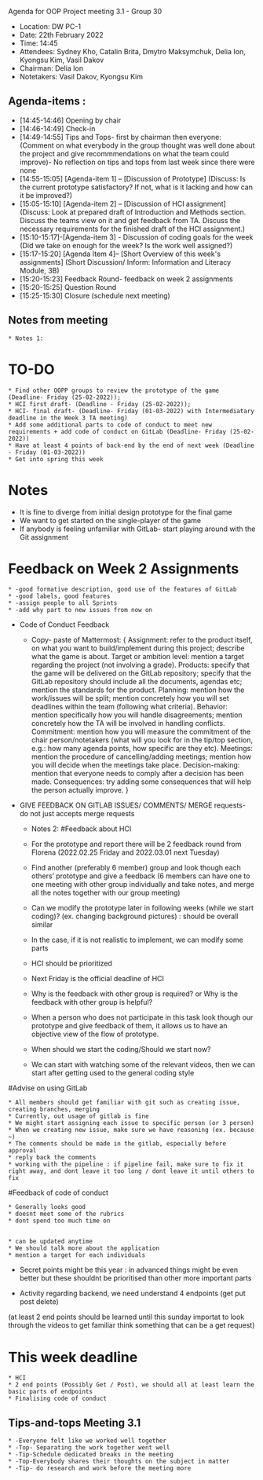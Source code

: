  Agenda for OOP Project meeting 3.1 - Group 30


* Location: DW PC-1
* Date: 22th February 2022
* Time: 14:45
* Attendees: Sydney Kho, Catalin Brita, Dmytro Maksymchuk, Delia Ion, Kyongsu Kim,
Vasil Dakov
* Chairman: Delia Ion
* Notetakers: Vasil Dakov, Kyongsu Kim


## Agenda-items :
* [14:45-14:46] Opening by chair
* [14:46-14:49] Check-in
* [14:49-14:55] Tips and Tops- first by chairman then everyone:
(Comment on what everybody in the group thought was well done about the project and give recommmendations on what the team could improve)- No reflection on tips and tops from last week
since there were none
* [14:55-15:05] [Agenda-item 1] – [Discussion of Prototype]
(Discuss: Is the current prototype satisfactory? If not, what is it lacking and how can it be improved?)
* [15:05-15:10] [Agenda-item 2] – [Discussion of HCI assignment]
(Discuss: Look at prepared draft of Introduction and Methods section. Discuss the teams view on it and get feedback from TA. Discuss the necessary requirements 
for the finished draft of the HCI assignment.)
* [15:10-15:17]-[Agenda-item 3] - Discussion of coding goals for the week
(Did we take on enough for the week? Is the work well assigned?)
* [15:17-15:20] [Agenda Item 4]– [Short Overview of this week's assignments]
(Short Discussion/ Inform: Information and Literacy Module, 3B)
* [15:20-15:23] Feedback Round- feedback on week 2 assignments
* [15:20-15:25] Question Round
* [15:25-15:30] Closure (schedule next meeting)

## Notes from meeting

    * Notes 1:
  
# TO-DO
    * Find other OOPP groups to review the prototype of the game (Deadline- Friday (25-02-2022));
    * HCI first draft- (Deadline - Friday (25-02-2022));
    * HCI- final draft- (Deadline- Friday (01-03-2022) with Intermediatary deadline in the Week 3 TA meeting)
    * Add some additional parts to code of conduct to meet new requirements + add code of conduct on GitLab (Deadline- Friday (25-02-2022))
    * Have at least 4 points of back-end by the end of next week (Deadline - Friday (01-03-2022))
    * Get into spring this week

# Notes
   * It is fine to diverge from initial design prototype for the final game
   * We want to get started on the single-player of the game
   * If anybody is feeling unfamiliar with GitLab- start playing around with the Git assignment

# Feedback on Week 2 Assignments 
    * -good formative description, good use of the features of GitLab
    * -good labels, good features
    * -assign people to all Sprints
    * -add why part to new issues from now on
* Code of Conduct Feedback
    * Copy- paste of Mattermost: 
       { Assignment: refer to the product itself, on what you want to build/implement during this project; describe what the game is about.
    Target or ambition level: mention a target regarding the project (not involving a grade).
    Products: specify that the game will be delivered on the GitLab repository; specify that the GitLab repository should include all the documents, agendas etc; mention the standards for the product.
    Planning: mention how the work/issues will be split; mention concretely how you will set deadlines within the team (following what criteria).
    Behavior: mention specifically how you will handle disagreements; mention concretely how the TA will be involved in handling conflicts.
    Commitment: mention how you will measure the commitment of the chair person/notetakers (what will you look for in the tip/top section, e.g.: how many agenda points, how specific are they etc).
    Meetings: mention the procedure of cancelling/adding meetings; mention how you will decide when the meetings take place.
    Decision-making: mention that everyone needs to comply after a decision has been made.
    Consequences: try adding some consequences that will help the person actually improve.
       }
* GIVE FEEDBACK ON GITLAB ISSUES/ COMMENTS/ MERGE requests- do not just accepts merge requests 

    * Notes 2:
#Feedback about HCI

    * For the prototype and report there will be 2 feedback round from Florena (2022.02.25 Friday and 2022.03.01 next Tuesday)
    * Find another (preferably 6 member) group and look though each others’ prototype and give a feedback (6 members can have one to one meeting with other group individually and take notes, and merge all the notes together with our group meeting)
    * Can we modify the prototype later in following weeks (while we start coding)? (ex. changing background pictures) : should be overall similar
    * In the case, if it is not realistic to implement, we can modify some parts
    * HCI should be prioritized
    * Next Friday is the official deadline of HCI
    * Why is the feedback with other group is required? or Why is the feedback with other group is helpful?
    *   When a person who does not participate in this task look though our prototype and give feedback of them, it allows us to have an objective view of the flow of prototype.

    * When should we start the coding/Should we start now?

    * We can start with watching some of the relevant videos, then we can start after getting used to the general coding style

#Advise on using GitLab

    * All members should get familiar with git such as creating issue, creating branches, merging
    * Currently, out usage of gitlab is fine
    * We might start assigning each issue to specific person (or 3 person)
    * When we creating new issue, make sure we have reasoning (ex. because ~)
    * The comments should be made in the gitlab, especially before approval
    * reply back the comments
    * working with the pipeline : if pipeline fail, make sure to fix it right away, and dont leave it too long / dont leave it until others to fix

#Feedback of code of conduct

    * Generally looks good
    * doesnt meet some of the rubrics
    * dont spend too much time on


    * can be updated anytime
    * We should talk more about the application
    * mention a target for each individuals

* Secret points might be this year : in advanced things might be even better
but these shouldnt be prioritised than other more important parts



* Activity regarding backend, we need understand 4 endpoints (get put post delete)

(at least 2 end points should be learned until this sunday
importat to look through the videos to get familiar
think something that can be a get request)


# This week deadline

    * HCI
    * 2 end points (Possibly Get / Post), we should all at least learn the basic parts of endpoints
    * Finalising code of conduct
        


## Tips-and-tops Meeting 3.1

    * -Everyone felt like we worked well together
    * -Top- Separating the work together went well
    * -Tip-Schedule dedicated breaks in the meeting
    * -Top-Everybody shares their thoughts on the subject in matter
    * -Tip- do research and work before the meeting more
